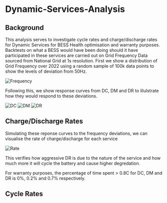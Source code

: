 # Dynamic-Services-Analysis

## Background

This analysis serves to investigate cycle rates and charge/discharge rates for Dynamic Services for BESS Health optimisation and warranty purposes. Backtests on what a BESS would have been doing should it have participated in these services are carried out on Grid Frequency Data sourced from National Grid at 1s resolution. First we show a distribution of Grid Frequency over 2022 using a random sample of 100k data points to show the levels of deviation from 50Hz.

![Frequency](https://user-images.githubusercontent.com/114344240/229789640-4bb14150-b27f-426d-8656-a935c237409f.png)

Following this, we show response curves from DC, DM and DR to illulstrate how they would respond to these deviations.

![DC](https://user-images.githubusercontent.com/114344240/229790190-17351a2d-5cf5-4a49-91fa-f141837dfa8b.png)
![DM](https://user-images.githubusercontent.com/114344240/229790197-3e45f274-69dc-4c32-8ada-5979708f95a6.png)
![DR](https://user-images.githubusercontent.com/114344240/229790208-0602c5fb-35e2-4b2a-bbb1-86d57ffcc364.png)


## Charge/Discharge Rates

Simulating these reponse curves to the frequency deviations, we can visualise the rate of charge/discharge for each service

![Rate](https://user-images.githubusercontent.com/114344240/229790824-276e66ec-bf51-4b0e-bc23-df630dda34a6.png)

This verifies how aggressive DR is due to the nature of the service and how much more it will cycle the battery and cause higher degredation.

For warranty purposes, the percentage of time spent > 0.8C for DC, DM and DR is 0%, 0.2% and 0.7% respectively.



## Cycle Rates
